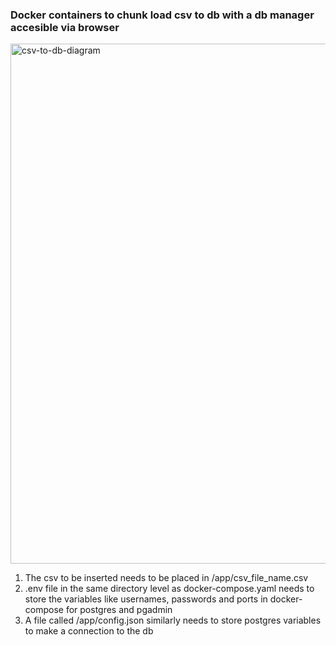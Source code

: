 ### Docker containers to chunk load csv to db with a db manager accesible via browser
<img width="832" alt="csv-to-db-diagram" src="https://github.com/user-attachments/assets/4165bdfd-88f0-4fd9-8b85-aa438176819d">

1. The csv to be inserted needs to be placed in /app/csv_file_name.csv
2. .env file in the same directory level as docker-compose.yaml needs to store the variables like usernames, passwords and ports in docker-compose for postgres and pgadmin
3. A file called /app/config.json similarly needs to store postgres variables to make a connection to the db
